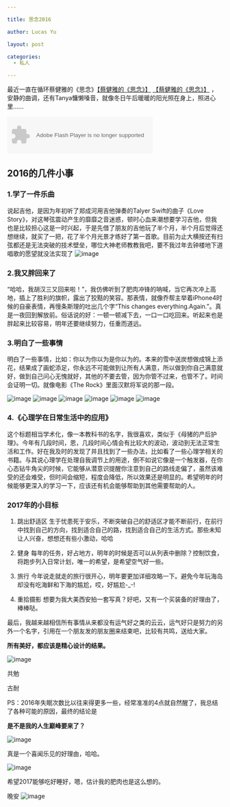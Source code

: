 ```yaml
---

title: 思念2016

author: Lucas Yu

layout: post

categories:
  - 私人

---
```


最近一直在循环蔡健雅的《思念》<a href="http://music.163.com/#/m/song?id=208927&userid=755182" target="_blank">【蔡健雅的《思念》】</a>
[【蔡健雅的《思念》】](http://music.163.com/#/m/song?id=208927&userid=755182)
，安静的曲调，还有Tanya慵懒嗓音，就像冬日午后暖暖的阳光照在身上，照进心里......

<object width="340" height="86" data="http://music.163.com/style/swf/widget.swf?sid=1491585&amp;type=2&amp;auto=0&amp;width=320&amp;height=66" type="application/x-shockwave-flash"><param name="src" value="http://music.163.com/style/swf/widget.swf?sid=1491585&amp;type=2&amp;auto=0&amp;width=320&amp;height=66" /><param name="allownetworking" value="all" /></object>

## 2016的几件小事

### 1.学了一件乐曲
说起吉他，是因为年初听了郑成河用吉他弹奏的Talyer Swift的曲子《Love Story》，对这琴弦震动产生的靡靡之音迷惑，顿时心血来潮想要学习吉他，但我也是比较担心这是一时兴起，于是先借了朋友的吉他玩了半个月，半个月后觉得还想继续，就买了一把，花了半个月光景才练好了第一首歌。目前为止大横按还有扫弦都还是无法突破的技术壁垒，哪位大神老师教教我吧，要不我过年去钟楼地下道唱歌的愿望就没法实现了
![image](http://www.iamyuchao.com/wp-content/uploads/2016/FaceWithTearsOfJoy.jpg)

### 2.我又胖回来了
“哈哈，我胡汉三又回来啦！”，我仿佛听到了肥肉冲锋的呐喊，当它再次冲上高地，插上了胜利的旗帜，露出了狡黠的笑容。那表情，就像乔帮主举着iPhone4时候的自豪表情，再慢条斯理的吐出几个字“This changes everything.Again.”。真是一夜回到解放前。俗话说的好：一顿一顿减下去，一口一口吃回来。听起来也是胖起来比较容易，明年还要继续努力，任重而道远。

### 3.明白了一些事情
明白了一些事情，比如：你以为你以为是你以为的。本来的雪中送炭想做成锦上添花，结果成了画蛇添足，你永远不可能做到让所有人满意，所以做到你自己满意就好，做到自己问心无愧就好，其他的不要去管，因为你管不过来，也管不了。时间会证明一切。就像电影《The Rock》里面汉默将军说的那一段。

![image](http://www.iamyuchao.com/wp-content/uploads/2016/TheRock1.jpg)
![image](http://www.iamyuchao.com/wp-content/uploads/2016/TheRock2.jpg)
![image](http://www.iamyuchao.com/wp-content/uploads/2016/TheRock3.jpg)
![image](http://www.iamyuchao.com/wp-content/uploads/2016/TheRock4.jpg)
![image](http://www.iamyuchao.com/wp-content/uploads/2016/TheRock5.jpg)
![image](http://www.iamyuchao.com/wp-content/uploads/2016/TheRock6.jpg)

### 4.《心理学在日常生活中的应用》
这个标题相当学术化，像一本教科书的名字，我很喜欢，类似于《母猪的产后护理》。今年有几段时间，恩，几段时间心情会有比较大的波动，波动到无法正常生活和工作。好在我及时的发现了并且找到了一些办法，比如看了一些心理学相关的书籍。与其说心理学在处理自我调节上的用途，倒不如说它像是一个触发器，在你心态钻牛角尖的时候，它能够从潜意识提醒你注意到自己的路线走偏了，虽然该难受的还会难受，但时间会缩短，程度会降低，所以效果还是明显的。希望明年的时候能够更深入的学习一下，应该还有机会能够帮助到其他需要帮助的人。

### 2017年的小目标
1. 跳出舒适区
生于忧患死于安乐，不断突破自己的舒适区才能不断前行，在前行中找到自己的方向，找到适合自己的路，找到适合自己的生活方式。那些未知让人兴奋，想想还有些小激动，哈哈

2. 健身
每年的任务，好占地方，明年的时候是否可以从列表中删除？控制饮食，将跑步列入日常计划，唯一的希望，是希望空气好一些。

3. 旅行
今年说走就走的旅行很开心，明年要更加详细攻略一下。避免今年玩海岛却没有吃海鲜和下海的尴尬，哎，好尴尬-_-!

4. 重拾摄影
想要为我大美西安拍一套写真？好吧，又有一个买装备的好理由了，棒棒哒。

最后，我越来越相信所有事情从来都没有运气好之类的云云，运气好只是努力的另外一个名字，引用在一个朋友发的朋友圈来结束吧，比较有共鸣，送给大家。

**所有美好，都应该是精心设计的结果。**

![image](http://www.iamyuchao.com/wp-content/uploads/2016/Goodliness.jpg)

共勉

古耐

PS：2016年失眠次数比以往来得更多一些，经常准准的4点就自然醒了，我总结了各种可能的原因，最终的结论是 

**是不是我的人生巅峰要来了？**

![image](http://www.iamyuchao.com/wp-content/uploads/2016/FaceWithTearsOfJoy.jpg)

真是一个喜闻乐见的好理由，哈哈。

![image](http://www.iamyuchao.com/wp-content/uploads/2016/WangJianLin.jpg)

希望2017能够吃好睡好，嗯，估计我的肥肉也是这么想的。

晚安
![image](http://www.iamyuchao.com/wp-content/uploads/2016/GoodNight.png)
